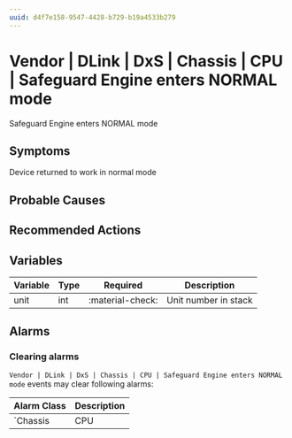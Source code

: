 ```yaml
---
uuid: d4f7e158-9547-4428-b729-b19a4533b279
---
```

# Vendor | DLink | DxS | Chassis | CPU | Safeguard Engine enters NORMAL mode

Safeguard Engine enters NORMAL mode

## Symptoms

Device returned to work in normal mode

## Probable Causes

## Recommended Actions

## Variables

Variable | Type | Required | Description
--- | --- | --- | ---
unit | int | :material-check: | Unit number in stack

## Alarms

### Clearing alarms

`Vendor | DLink | DxS | Chassis | CPU | Safeguard Engine enters NORMAL mode` events may clear following alarms:

Alarm Class | Description
--- | ---
`Chassis | CPU | CPU Exhausted` | dispose
